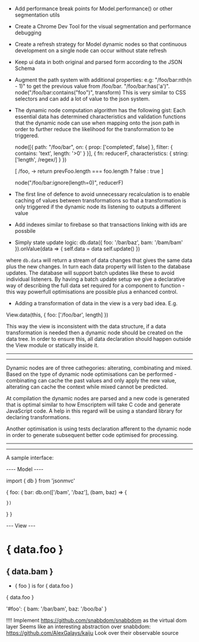 
- Add performance break points for Model.performance() or other segmentation utils
- Create a Chrome Dev Tool for the visual segmentation and performance debugging
- Create a refresh strategy for Model dynamic nodes so that
  continuous development on a single node can occur without state refresh
- Keep ui data in both original and parsed form according to the JSON Schema
- Augment the path system with additional properties: e.g: "/foo/bar:nth(n - 1)" to get the previous
  value from /foo/bar. "/foo/bar:has('a')". node("/foo/bar:contains("foo")", transform)
  This is very similar to CSS selectors and can add a lot of value to the json system.

- The dynamic node computation algorithm has the following gist:
  Each essential data has determined characteristics and validation functions
  that the dynamic node can use when mapping onto the json path in order to
  further reduce the likelihood for the transformation to be triggered.

  node([{
    path: "/foo/bar",
    on: {
      prop: ['completed', false]
    },
    filter: {
      contains: 'text',
      length: '>0'
    }
  }], {
    fn: reducerF,
    characteristics: {
      string: ['length', /regex/]
    }
  })


  [
    /foo, -> return prevFoo.length === foo.length ? false : true
  ]

  node("/foo/bar:ignore(length=0)", reducerF)

- The first line of defence to avoid unnecessary recalculation is to enable caching of
  values between transformations so that a transformation is only triggered if the dynamic
  node its listening to outputs a different value

- Add indexes similar to firebase so that transactions linking with ids are possbile

- Simply state update logic:
db.data({
  foo: '/bar/baz',
  bam: '/bam/bam'
}).onValue(data => {
  self.data = data
  self.update()
})

where ``` db.data ``` will return a stream of data changes that gives the same data plus the new changes.
In turn each data property will listen to the database updates.
The database will support batch updates like these to avoid individual listeners.
By having a batch update setup we give a declarative way of describing the full data set required for
a component to function - this way powerfull optimisations are possible plus a enhanced control.

- Adding a transformation of data in the view is a very bad idea. E.g.

View.data(this, {
  foo: ['/foo/bar', length]
})

This way the view is inconsistent with the data structure, if a data transformation is needed then
a dynamic node should be created on the data tree. In order to ensure this, all data declaration
should happen outside the View module or statically inside it.


------
-----
Dynamic nodes are of three cathegories: alterating, combinating and mixed.
Based on the type of dynamic node optimisations can be performed - combinating can cache
the past values and only apply the new value, alterating can cache the context
while mixed cannot be predicted.

At compilation the dynamic nodes are parsed and a new code is generated that is optimal
similar to how Emscriptem will take C code and generate JavaScript code.
A help in this regard will be using a standard library for declaring transformations.

Another optimisation is using tests declaration afferent to the dynamic node in order
to generate subsequent better code optimised for processing.



-----
-----

A sample interface:

---- Model ----

import { db } from 'jsonmvc'

{
  foo: {
    bar: db.on(['/bam', '/baz'], (bam, baz) => {

    })
  }
}

--- View ---
<div data-bind="{
  foo: '/bar/baz',
  bam: '/bar/bam',
  boo: '/boo/bam'
}">
  <h1>{ data.foo }</h1>
  <h2>{ data.bam }</h2>

  <ul data-each="/foo/bam">
    <li>{ foo } is for { data.foo }</li>
  </ul>

  <div data-bind="{
    foo: '/boo/baa'
  }">
    { data.foo }
  </div>

</div>

'#foo': {
  bam: '/bar/bam',
  baz: '/boo/ba'
}


!!!! Implement https://github.com/snabbdom/snabbdom as the virtual dom layer
Seems like an interesting abstraction over snabbdom: https://github.com/AlexGalays/kaiju
Look over their observable source
